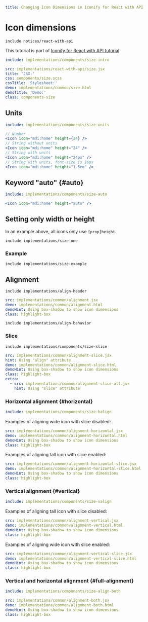 ```yaml
title: Changing Icon Dimensions in Iconify for React with API
```

# Icon dimensions

`include notices/react-with-api`

This tutorial is part of [Iconify for React with API tutorial](./index.md).

```yaml
include: implementations/components/size-intro
```

```yaml
src: implementations/react-with-api/size.jsx
title: 'JSX:'
css: components/size.scss
cssTitle: 'Stylesheet:'
demo: implementations/common/size.html
demoTitle: 'Demo:'
class: components-size
```

## Units

```yaml
include: implementations/components/size-units
```

```jsx
// Number
<Icon icon="mdi:home" height={24} />
// String without units
<Icon icon="mdi:home" height="24" />
// String with units
<Icon icon="mdi:home" height="24px" />
// String with units, font-size is 16px
<Icon icon="mdi:home" height="1.5em" />
```

## Keyword "auto" {#auto}

```yaml
include: implementations/components/size-auto
```

```jsx
<Icon icon="mdi:home" height="auto" />
```

## Setting only width or height

In an example above, all icons only use `[prop]height`.

`include implementations/size-one`

### Example

`include implementations/size-example`

## Alignment

`include implementations/align-header`

```yaml
src: implementations/common/alignment.jsx
demo: implementations/common/alignment.html
demoHint: Using box-shadow to show icon dimensions
class: highlight-box
```

`include implementations/align-behavior`

### Slice

`include implementations/components/size-slice`

```yaml
src: implementations/common/alignment-slice.jsx
hint: Using "align" attribute
demo: implementations/common/alignment-slice.html
demoHint: Using box-shadow to show icon dimensions
class: highlight-box
extra:
  - src: implementations/common/alignment-slice-alt.jsx
    hint: Using "slice" attribute
```

### Horizontal alignment {#horizontal}

```yaml
include: implementations/components/size-halign
```

Examples of aligning wide icon with slice disabled:

```yaml
src: implementations/common/alignment-horizontal.jsx
demo: implementations/common/alignment-horizontal.html
demoHint: Using box-shadow to show icon dimensions
class: highlight-box
```

Examples of aligning tall icon with slice enabled:

```yaml
src: implementations/common/alignment-horizontal-slice.jsx
demo: implementations/common/alignment-horizontal-slice.html
demoHint: Using box-shadow to show icon dimensions
class: highlight-box
```

### Vertical alignment {#vertical}

```yaml
include: implementations/components/size-valign
```

Examples of aligning tall icon with slice disabled:

```yaml
src: implementations/common/alignment-vertical.jsx
demo: implementations/common/alignment-vertical.html
demoHint: Using box-shadow to show icon dimensions
class: highlight-box
```

Examples of aligning wide icon with slice enabled:

```yaml
src: implementations/common/alignment-vertical-slice.jsx
demo: implementations/common/alignment-vertical-slice.html
demoHint: Using box-shadow to show icon dimensions
class: highlight-box
```

### Vertical and horizontal alignment {#full-alignment}

```yaml
include: implementations/components/size-align-both
```

```yaml
src: implementations/common/alignment-both.jsx
demo: implementations/common/alignment-both.html
demoHint: Using box-shadow to show icon dimensions
class: highlight-box
```
